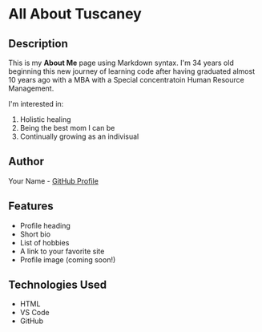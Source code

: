 # All About Tuscaney

## Description

This is my **About Me** page using Markdown syntax. I'm 34 years old beginning this new journey of learning code after having graduated almost 10 years ago with a MBA with a Special concentratoin Human Resource Management.

I'm interested in:
1. Holistic healing
2. Being the best mom I can be
3. Continually growing as an indivisual

## Author
Your Name - [GitHub Profile](https://github.com/TutCode222)

## Features
- Profile heading
- Short bio
- List of hobbies
- A link to your favorite site
- Profile image (coming soon!)

## Technologies Used
- HTML
- VS Code
- GitHub

